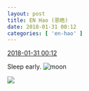 ```yaml
---
layout: post
title: EN Hao (恩皓)
date: 2018-01-31 00:12
categories: [ 'en-hao' ]
---
```


<div class="weibo-info">
  <a href="https://weibo.com/6346318257/G0RacocGS">2018-01-31 00:12</a>
</div>

Sleep early. ![moon](https://img.t.sinajs.cn/t4/appstyle/expression/ext/normal/b9/moon.gif)

<!-- more -->

<a href="http://wx1.sinaimg.cn/mw690/006VuvhTly1fnz35dsqc6j30qo0zk79g.jpg">
  <img class="weibo-pic-preview" src="http://wx1.sinaimg.cn/orj360/006VuvhTly1fnz35dsqc6j30qo0zk79g.jpg" />
</a>
